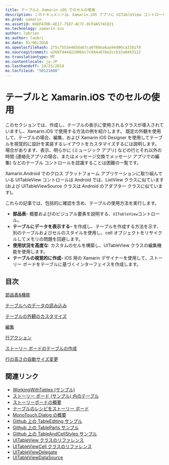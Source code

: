 ```yaml
---
title: テーブルと Xamarin.iOS でのセルの使用
description: このドキュメントは、Xamarin.iOS アプリに UITableView コントロールでデータを表示する方法を説明するさまざまなガイドにリンクしています。
ms.prod: xamarin
ms.assetid: 04DF47DD-4E17-75D7-AC7C-8CF4A574CD21
ms.technology: xamarin-ios
author: lobrien
ms.author: laobri
ms.date: 01/06/2016
ms.openlocfilehash: 275c7553e465da67ca0780ea6aa9e986ca33b1f8
ms.sourcegitcommit: e268fd44422d0bbc7c944a678e2cc633a0493122
ms.translationtype: MT
ms.contentlocale: ja-JP
ms.lasthandoff: 10/25/2018
ms.locfileid: "50121608"
---
```

# <a name="working-with-tables-and-cells-in-xamarinios"></a>テーブルと Xamarin.iOS でのセルの使用

このセクションでは、作成し、テーブルの表示に使用されるクラスが導入されていますし、Xamarin.iOS で使用する方法の例を紹介します。 既定の外観を使用して、テーブルの場合、編集、および Xamarin iOS Designer を使用してテーブルを視覚的に設計を実装するレイアウトをカスタマイズするには説明します。 場合があります、表示、明らかに (ミュージック アプリ) などの行とそれ以外の時間 (連絡先アプリの場合、またはメッセージ交換でメッセージ アプリでの編集) などのテーブル コントロールを認識することは困難の一覧です。

Xamarin.Android でのクロス プラットフォーム アプリケーションに取り組んでいる UITableView コントロールは Android では、ListView クラスに似ています (および UITableViewSource クラスは Android のアダプター クラスに似ています)。

これらの記事では、包括的に確認を含め、テーブルの使用方法を実行します。

-   **部品表**– 概要およびのビジュアル要素を説明する、`UITableView`コントロール。 
-   **テーブルにデータを表示する**– を作成し、テーブルを作成する方法を示す、別のテーブルおよびセルのスタイルを使用し、cell オブジェクトをリサイクルしてメモリの問題を回避します。 
-   **使用状況を高度な**: カスタムのセルを構築し、UITableView クラスの編集機能を使用します。 
-   **テーブルの視覚的に作成**– iOS 用の Xamarin デザイナーを使用して、ストーリー ボードをテーブルに基づくインターフェイスを作成します。 

## <a name="contents"></a>目次

 [部品表&amp;機能](~/ios/user-interface/controls/tables/table-parts-and-functionality.md)

 [テーブルへのデータの読み込み](~/ios/user-interface/controls/tables/populating-a-table-with-data.md)

 [テーブルの外観のカスタマイズ](~/ios/user-interface/controls/tables/customizing-table-appearance.md)

 [編集](~/ios/user-interface/controls/tables/editing.md)
 
 [行アクション](~/ios/user-interface/controls/tables/row-action.md)

 [ストーリー ボードのテーブルの作成](~/ios/user-interface/controls/tables/creating-tables-in-a-storyboard.md)
 
 [行の高さの自動サイズ変更](~/ios/user-interface/controls/tables/autosizing-row-height.md)

## <a name="related-links"></a>関連リンク

- [WorkingWithTables (サンプル)](https://developer.xamarin.com/samples/monotouch/WorkingWithTables/)
- [ストーリー ボード (サンプル) 内のテーブル](https://developer.xamarin.com/samples/monotouch/StoryboardTable/)
- [ストーリーボードの概要](~/ios/user-interface/storyboards/index.md)
- [テーブルのレシピをストーリー ボード](https://github.com/xamarin/recipes/tree/master/Recipes/ios/general/storyboard/storyboard_a_tableview)
- [MonoTouch.Dialog の概要](~/ios/user-interface/monotouch.dialog/index.md)
- [Github 上の TableEditing サンプル](https://github.com/xamarin/monotouch-samples/tree/master/TableEditing)
- [Github 上の TableParts サンプル](https://github.com/xamarin/monotouch-samples/tree/master/TableParts)
- [Github 上の TableAndCellStyles サンプル](https://github.com/xamarin/mobile-samples/tree/master/TablesLists)
- [UITableView クラスのリファレンス](https://developer.apple.com/library/ios/documentation/UIKit/Reference/UITableView_Class/)
- [UITableViewCell クラスのリファレンス](https://developer.apple.com/library/ios/documentation/UIKit/Reference/UITableViewCell_Class/)
- [UITableViewDelegate](https://developer.apple.com/library/ios/documentation/UIKit/Reference/UITableViewDelegate_Protocol/)
- [UITableViewDataSource](https://developer.apple.com/library/ios/documentation/UIKit/Reference/UITableViewDataSource_Protocol/)
